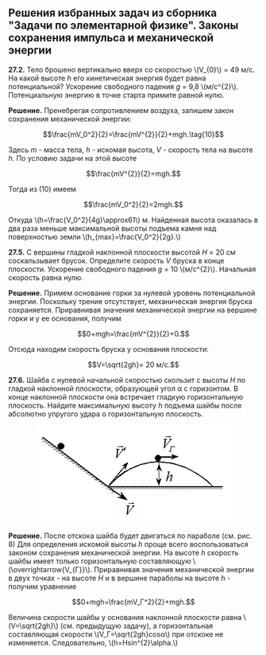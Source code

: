 Решения избранных задач из сборника "Задачи по элементарной физике". Законы сохранения импульса и механической энергии
----  
**27.2.** Тело брошено вертикально вверх со скоростью \\(V_{0}\\) = 49 м/с.
На какой высоте *h* его кинетическая энергия будет равна потенциальной?
Ускорение свободного падения *g* = 9,8 \\(м/с^{2}\\). Потенциальную энергию в
точке старта примите равной нулю.

**Решение.** Пренебрегая сопротивлением воздуха, запишем закон
сохранения механической энергии:

$$\frac{mV_0^2}{2}=\frac{mV^{2}}{2}+mgh.\tag{10}$$

Здесь *m* - масса тела, *h* - искомая высота, *V* -
скорость тела на высоте *h*. По условию задачи на этой высоте

$$\frac{mV^{2}}{2}=mgh.$$

Тогда из (10) имеем

$$\frac{mV_0^2}{2}=2mgh.$$

Откуда \\(h=\frac{V_0^2}{4g}\approx61\\) м. Найденная высота оказалась в два раза
меньше максимальной высоты подъема камня над поверхностью земли \\(h_{max}=\frac{V_0^2}{2g}.\\)


**27.5.** С вершины гладкой наклонной плоскости высотой *H* = 20 см
соскальзывает брусок. Определите скорость *V* бруска в конце плоскости.
Ускорение свободного падения *g* = 10 \\(м/с^{2}\\). Начальная скорость равна
нулю.

**Решение.** Примем основание горки за нулевой уровень потенциальной
энергии. Поскольку трение отсутствует, механическая энергия бруска
сохраняется. Приравнивая значения механической энергии на вершине горки
и у ее основания, получим

$$0+mgh=\frac{mV^{2}}{2}+0.$$

Отсюда находим скорость бруска у основания плоскости:

$$V=\sqrt{2gh}= 20 м/с.$$

**27.6.** Шайба с нулевой начальной скоростью скользит с высоты *H* по
гладкой наклонной плоскости, образующей угол α с горизонтом. В конце
наклонной плоскости она встречает гладкую горизонтальную плоскость.
Найдите максимальную высоту *h* подъема шайбы после абсолютно упругого
удара о горизонтальную плоскость.

<div align="center">

 ![ Рис.8](../../pic/picture8.png "Рис.8")

</div>

**Решение.** После отскока шайба будет двигаться
по параболе (см. рис. 8) Для определения искомой высоты *h* проще всего
воспользоваться законом сохранения механической энергии. На высоте *h*
скорость шайбы имеет только горизонтальную составляющую
\\(\overrightarrow{V_{Г}}\\). Приравнивая значения механической энергии в
двух точках - на высоте *H* и в вершине параболы на высоте *h* -
получим уравнение

$$0+mgh=\frac{mV_Г^2}{2}+mgh.$$

Величина скорости шайбы у основания наклонной плоскости равна
\\(V=\sqrt{2gh}\\) (см. предыдущую задачу), а горизонтальная
составляющая скорости \\(V_Г=\sqrt{2gh}cosα\\) при отскоке не
изменяется. Следовательно, \\(h=Hsin^{2}\alpha.\\)

